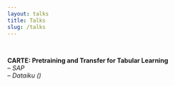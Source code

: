 ```yaml
---
layout: talks
title: Talks
slug: /talks
---
```

<br />


<p>
<b> CARTE: Pretraining and Transfer for Tabular Learning </b><br />
&ndash; <em>SAP</em><br />
&ndash; <em>Dataiku ()</em><br />
<!-- <a href="/assets/pdfs/carte.pdf.pdf">[Paper]</a>  -->
</p>

